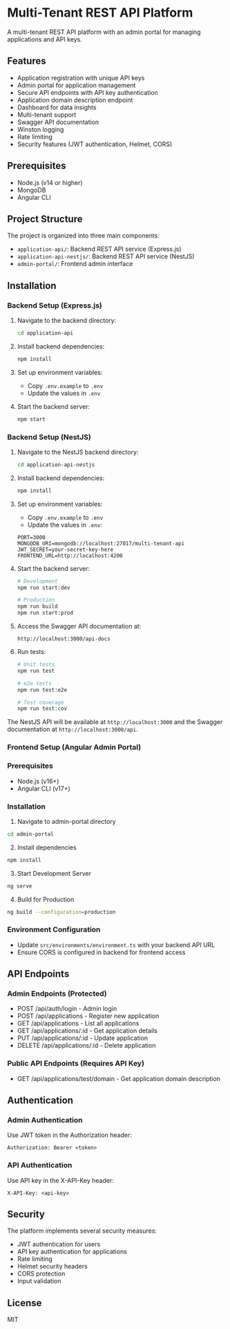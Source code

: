 # Multi-Tenant REST API Platform

A multi-tenant REST API platform with an admin portal for managing applications and API keys.

## Features

- Application registration with unique API keys
- Admin portal for application management
- Secure API endpoints with API key authentication
- Application domain description endpoint
- Dashboard for data insights
- Multi-tenant support
- Swagger API documentation
- Winston logging
- Rate limiting
- Security features (JWT authentication, Helmet, CORS)

## Prerequisites

- Node.js (v14 or higher)
- MongoDB
- Angular CLI

## Project Structure

The project is organized into three main components:
- `application-api/`: Backend REST API service (Express.js)
- `application-api-nestjs/`: Backend REST API service (NestJS)
- `admin-portal/`: Frontend admin interface

## Installation

### Backend Setup (Express.js)

1. Navigate to the backend directory:
   ```bash
   cd application-api
   ```

2. Install backend dependencies:
   ```bash
   npm install
   ```

3. Set up environment variables:
   - Copy `.env.example` to `.env`
   - Update the values in `.env`

4. Start the backend server:
   ```bash
   npm start
   ```

### Backend Setup (NestJS)

1. Navigate to the NestJS backend directory:
   ```bash
   cd application-api-nestjs
   ```

2. Install backend dependencies:
   ```bash
   npm install
   ```

3. Set up environment variables:
   - Copy `.env.example` to `.env`
   - Update the values in `.env`:
   ```
   PORT=3000
   MONGODB_URI=mongodb://localhost:27017/multi-tenant-api
   JWT_SECRET=your-secret-key-here
   FRONTEND_URL=http://localhost:4200
   ```

4. Start the backend server:
   ```bash
   # Development
   npm run start:dev

   # Production
   npm run build
   npm run start:prod
   ```

5. Access the Swagger API documentation at:
   ```
   http://localhost:3000/api-docs
   ```

6. Run tests:
   ```bash
   # Unit tests
   npm run test

   # e2e tests
   npm run test:e2e

   # Test coverage
   npm run test:cov
   ```

The NestJS API will be available at `http://localhost:3000` and the Swagger documentation at `http://localhost:3000/api`.

### Frontend Setup (Angular Admin Portal)

### Prerequisites
- Node.js (v16+)
- Angular CLI (v17+)

### Installation
1. Navigate to admin-portal directory
```bash
cd admin-portal
```

2. Install dependencies
```bash
npm install
```

3. Start Development Server
```bash
ng serve
```

4. Build for Production
```bash
ng build --configuration=production
```

### Environment Configuration
- Update `src/environments/environment.ts` with your backend API URL
- Ensure CORS is configured in backend for frontend access

## API Endpoints

### Admin Endpoints (Protected)
- POST /api/auth/login - Admin login
- POST /api/applications - Register new application
- GET /api/applications - List all applications
- GET /api/applications/:id - Get application details
- PUT /api/applications/:id - Update application
- DELETE /api/applications/:id - Delete application

### Public API Endpoints (Requires API Key)
- GET /api/applications/test/domain - Get application domain description

## Authentication

### Admin Authentication
Use JWT token in the Authorization header:
```
Authorization: Bearer <token>
```

### API Authentication
Use API key in the X-API-Key header:
```
X-API-Key: <api-key>
```

## Security

The platform implements several security measures:
- JWT authentication for users
- API key authentication for applications
- Rate limiting
- Helmet security headers
- CORS protection
- Input validation

## License

MIT

